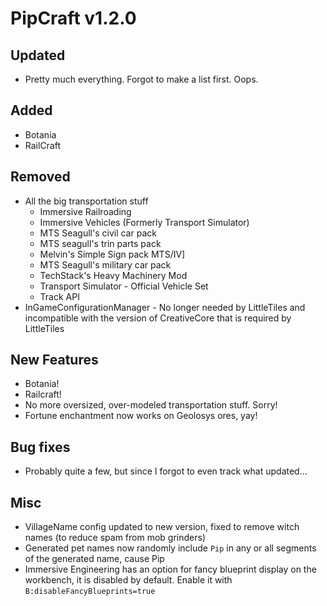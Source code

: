# PipCraft v1.2.0

## Updated
- Pretty much everything. Forgot to make a list first. Oops.


## Added
- Botania
- RailCraft

## Removed
- All the big transportation stuff
  - Immersive Railroading
  - Immersive Vehicles (Formerly Transport Simulator)
  - MTS Seagull's civil car pack
  - MTS seagull's trin parts pack
  - Melvin's Simple Sign pack MTS/IV]
  - MTS Seagull's military car pack
  - TechStack's Heavy Machinery Mod
  - Transport Simulator - Official Vehicle Set
  - Track API
- InGameConfigurationManager - No longer needed by LittleTiles and incompatible with the version of CreativeCore that is required by LittleTiles

## New Features
- Botania!
- Railcraft!
- No more oversized, over-modeled transportation stuff. Sorry!
- Fortune enchantment now works on Geolosys ores, yay!

## Bug fixes
- Probably quite a few, but since I forgot to even track what updated...

## Misc
- VillageName config updated to new version, fixed to remove witch names (to reduce spam from mob grinders)
- Generated pet names now randomly include `Pip` in any or all segments of the generated name, cause Pip
- Immersive Engineering has an option for fancy blueprint display on the workbench, it is disabled by default. Enable it with `B:disableFancyBlueprints=true`